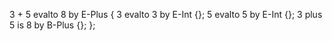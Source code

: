 3 + 5 evalto 8 by E-Plus {
    3 evalto 3 by E-Int {};
    5 evalto 5 by E-Int {};
    3 plus 5 is 8 by B-Plus {};
};